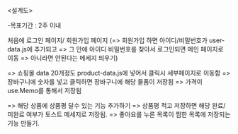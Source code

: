<설계도>

-목표기간 : 2주 이내

처음에 로그인 페이지/ 회원가입 페이지
(=> 회원가입 하면 아이디/비밀번호가 user-data.js에 추가되고
=> 그 안에 아이디 비밀번호를 찾아서 로그인되면 메인 페이지로 이동
=> 아니라면 안된다는 메세지 띄우기)

=> 쇼핑몰 data 20개정도 product-data.js에 넣어서
클릭시 세부페이지로 이동함
=> 장바구니에 숫자를 넣고 클릭하면 장바구니에 해당 물품이 저장됨
=> 가격이 use.Memo를 통해서 저장됨

=> 해당 상품에 상품평 달수 있는 기능 추가하기
=> 상품평 적고 저장하면 해당 완료/미완료 여부가 토스트 메세지로 저장됨.
=> 좋아요를 누른 목록이 찜한 목록에 저장되는 기능 만들기.
